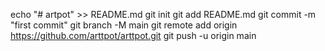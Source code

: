 echo "# artpot" >> README.md
git init
git add README.md
git commit -m "first commit"
git branch -M main
git remote add origin https://github.com/arttpot/arttpot.git
git push -u origin main
